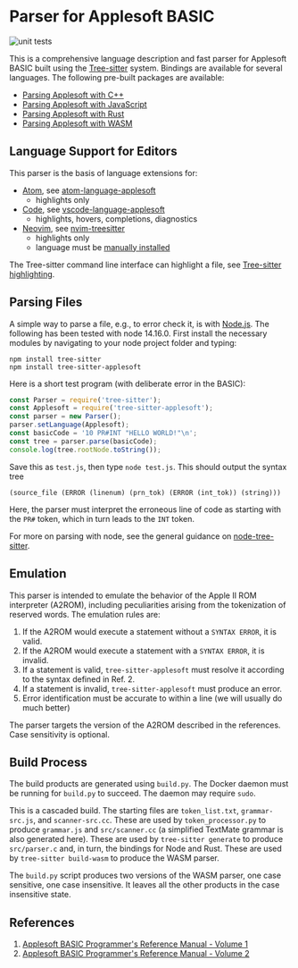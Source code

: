 Parser for Applesoft BASIC
==========================

![unit tests](https://github.com/dfgordon/tree-sitter-applesoft/actions/workflows/node.js.yml/badge.svg)

This is a comprehensive language description and fast parser for Applesoft BASIC built using the [Tree-sitter](https://tree-sitter.github.io/tree-sitter/) system.  Bindings are available for several languages.  The following pre-built packages are available:

* [Parsing Applesoft with C++](https://github.com/dfgordon/tree-sitter-applesoft/releases)
* [Parsing Applesoft with JavaScript](https://www.npmjs.com/package/tree-sitter-applesoft)
* [Parsing Applesoft with Rust](https://crates.io/crates/tree-sitter-applesoft)
* [Parsing Applesoft with WASM](https://github.com/dfgordon/tree-sitter-applesoft/releases)

Language Support for Editors
----------------------------

This parser is the basis of language extensions for:

* [Atom](https://atom.io), see [atom-language-applesoft](https://github.com/dfgordon/atom-language-applesoft)
    - highlights only
* [Code](https://code.visualstudio.com/), see [vscode-language-applesoft](https://github.com/dfgordon/vscode-language-applesoft)
    - highlights, hovers, completions, diagnostics
* [Neovim](https://neovim.io), see [nvim-treesitter](https://github.com/nvim-treesitter/nvim-treesitter)
    - highlights only
    - language must be [manually installed](https://github.com/nvim-treesitter/nvim-treesitter#advanced-setup)

The Tree-sitter command line interface can highlight a file, see [Tree-sitter highlighting](https://tree-sitter.github.io/tree-sitter/syntax-highlighting).

Parsing Files
-------------

A simple way to parse a file, e.g., to error check it, is with [Node.js](https://nodejs.org/en/). The following has been tested with node 14.16.0.  First install the necessary modules by navigating to your node project folder and typing:
```
npm install tree-sitter
npm install tree-sitter-applesoft
```
Here is a short test program (with deliberate error in the BASIC):
```js
const Parser = require('tree-sitter');
const Applesoft = require('tree-sitter-applesoft');
const parser = new Parser();
parser.setLanguage(Applesoft);
const basicCode = '10 PR#INT "HELLO WORLD!"\n';
const tree = parser.parse(basicCode);
console.log(tree.rootNode.toString());
```
Save this as `test.js`, then type `node test.js`.  This should output the syntax tree
```
(source_file (ERROR (linenum) (prn_tok) (ERROR (int_tok)) (string)))
```
Here, the parser must interpret the erroneous line of code as starting with the `PR#` token, which in turn leads to the `INT` token.

For more on parsing with node, see the general guidance on [node-tree-sitter](https://github.com/tree-sitter/node-tree-sitter).

Emulation
---------

This parser is intended to emulate the behavior of the Apple II ROM interpreter (A2ROM), including peculiarities arising from the tokenization of reserved words.  The emulation rules are:

1. If the A2ROM would execute a statement without a `SYNTAX ERROR`, it is valid.
2. If the A2ROM would execute a statement with a `SYNTAX ERROR`, it is invalid.
3. If a statement is valid, `tree-sitter-applesoft` must resolve it according to the syntax defined in Ref. 2.
4. If a statement is invalid, `tree-sitter-applesoft` must produce an error.
5. Error identification must be accurate to within a line (we will usually do much better)

The parser targets the version of the A2ROM described in the references. Case sensitivity is optional.

Build Process
-------------

The build products are generated using `build.py`.  The Docker daemon must be running for `build.py` to succeed.  The daemon may require `sudo`.

This is a cascaded build.  The starting files are `token_list.txt`, `grammar-src.js`, and `scanner-src.cc`.  These are used by `token_processor.py` to produce `grammar.js` and `src/scanner.cc` (a simplified TextMate grammar is also generated here).  These are used by `tree-sitter generate` to produce `src/parser.c` and, in turn, the bindings for Node and Rust.  These are used by `tree-sitter build-wasm` to produce the WASM parser.

The `build.py` script produces two versions of the WASM parser, one case sensitive, one case insensitive.  It leaves all the other products in the case insensitive state.

References
-----------

1. [Applesoft BASIC Programmer's Reference Manual - Volume 1](https://www.apple.asimov.net/documentation/programming/basic/49163042-Apple-II-Applesoft-BASIC-Programmer-s-Reference-Manual-Volume-1.pdf)
2. [Applesoft BASIC Programmer's Reference Manual - Volume 2](https://www.apple.asimov.net/documentation/programming/basic/49163108-Apple-II-Applesoft-BASIC-Programmer-s-Reference-Manual-Volume-2.pdf)
